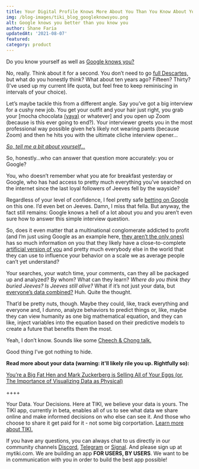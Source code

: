 ```yaml
---
title: Your Digital Profile Knows More About You Than You Know About You (and You Gave It to Google for Free)
img: /blog-images/tiki_blog_googleknowsyou.png
alt: Google knows you better than you know you
author: Shane Faria
updatedAt: '2021-08-07'
featured: 
category: product
---
```

Do you know yourself as well as [Google knows you?](https://www.youtube.com/watch?v=OMOGaugKpzs)

No, really. Think about it for a second. You don’t need to go [full Descartes,](https://3.bp.blogspot.com/-GF33nruvSag/WXrwGoA15AI/AAAAAAAADsg/FY-yAfpih341YJ7S9shhHxjDAiMZ_EWsACLcBGAs/s1600/cog.jpg) but what do you honestly think? What about ten years ago? Fifteen? Thirty? (I’ve used up my current life quota, but feel free to keep reminiscing in intervals of your choice).

Let’s maybe tackle this from a different angle. Say you’ve got a big interview for a cushy new job. You get your outfit and your hair just right, you grab your [mocha chocolata [(yaya)](https://www.youtube.com/watch?t=41&v=RQa7SvVCdZk&feature=youtu.be) or whatever] and you open up Zoom (because is this ever going to end?). Your interviewer greets you in the most professional way possible given he’s likely not wearing pants (because Zoom) and then he hits you with the ultimate cliche interview opener…

*[So, tell me a bit about yourself…](https://images3.memedroid.com/images/UPLOADED406/5d148ccc4e25a.jpeg)*

So, honestly…who can answer that question more accurately: you or Google?

You, who doesn’t remember what you ate for breakfast yesterday or Google, who has had access to pretty much everything you’ve searched on the internet since the last loyal followers of Jeeves fell by the wayside?

Regardless of your level of confidence, I feel pretty safe [betting on Google](https://qz.com/2042493/pathways-google-is-developing-a-superintelligent-multipurpose-ai/) on this one. I’d even bet on Jeeves. Damn, I miss that fella. But anyway, the fact still remains: Google knows a hell of a lot about you and you aren’t even sure how to answer this simple interview question.

So, does it even matter that a multinational conglomerate addicted to profit (and I’m just using Google as an example here, [they aren’t the only ones)](https://media.disrn.com/articles/7de3ccc6-716f-4dd3-bd7b-16342f2e2206.jpg) has so much information on you that they likely have a close-to-complete [artificial version of you](https://betalist.com/startups/sidekik) and pretty much everybody else in the world that they can use to influence your behavior on a scale we as average people can’t yet understand?

Your searches, your watch time, your comments, can they all be packaged up and analyzed? By whom? What can they learn? *Where do you think they buried Jeeves? Is Jeeves still alive?* What if it’s not just your data, but [everyone’s data combined?](https://www.internetlivestats.com/google-search-statistics/) Huh. Quite the thought.

That’d be pretty nuts, though. Maybe they could, like, track everything and everyone and, I dunno, analyze behaviors to predict things or, like, maybe they can view humanity as one big mathematical equation, and they can like, inject variables into the equation based on their predictive models to create a future that benefits them the most.

Yeah, I don’t know. Sounds like some [Cheech & Chong talk.](https://i1.kym-cdn.com/photos/images/facebook/000/785/641/a33.jpg)

Good thing I’ve got nothing to hide.

**Read more about your data (warning: it'll likely rile you up. Rightfully so):**

[You’re a Big Fat Hen and Mark Zuckerberg is Selling All of Your Eggs (or, The Importance of Visualizing Data as Physical)](https://mytiki.com/blog/mark-zuckerberg-selling-your-eggs)


++++ 

Your Data. Your Decisions.
Here at TIKI, we believe your data is yours.
The TIKI app, currently in beta, enables all of us to see what data we share online and make informed decisions on who else can see it. And those who choose to share it get paid for it - not some big corportation. 
[Learn more about TIKI.](https://mytiki.com/blog/executive-summary-0421) 

If you have any questions, you can always chat to us directly in our community channels 
[Discord](https://discord.com/invite/evjYQq48Be), [Telegram](https://t.me/mytikiapp) or [Signal](https://signal.group/#CjQKIA66Eq2VHecpcCd-cu-dziozMRSH3EuQdcZJNyMOYNi5EhC0coWtjWzKQ1dDKEjMqhkP). And please sign up at mytiki.com.
We are building an app **FOR USERS, BY USERS**. We want to be in communication with you in order to build the best app possible!
